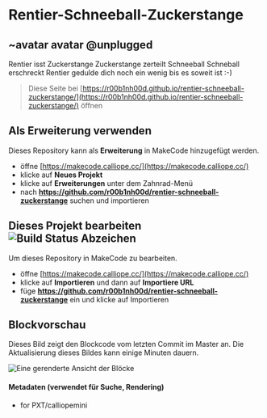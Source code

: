 # Rentier-Schneeball-Zuckerstange
## ~avatar avatar @unplugged
Rentier isst Zuckerstange
Zuckerstange zerteilt Schneeball
Schneball erschreckt Rentier
gedulde dich noch ein wenig bis es soweit ist :-)


> Diese Seite bei [https://r00b1nh00d.github.io/rentier-schneeball-zuckerstange/](https://r00b1nh00d.github.io/rentier-schneeball-zuckerstange/) öffnen

## Als Erweiterung verwenden

Dieses Repository kann als **Erweiterung** in MakeCode hinzugefügt werden.

* öffne [https://makecode.calliope.cc/](https://makecode.calliope.cc/)
* klicke auf **Neues Projekt**
* klicke auf **Erweiterungen** unter dem Zahnrad-Menü
* nach **https://github.com/r00b1nh00d/rentier-schneeball-zuckerstange** suchen und importieren

## Dieses Projekt bearbeiten ![Build Status Abzeichen](https://github.com/r00b1nh00d/rentier-schneeball-zuckerstange/workflows/MakeCode/badge.svg)

Um dieses Repository in MakeCode zu bearbeiten.

* öffne [https://makecode.calliope.cc/](https://makecode.calliope.cc/)
* klicke auf **Importieren** und dann auf **Importiere URL**
* füge **https://github.com/r00b1nh00d/rentier-schneeball-zuckerstange** ein und klicke auf Importieren

## Blockvorschau

Dieses Bild zeigt den Blockcode vom letzten Commit im Master an.
Die Aktualisierung dieses Bildes kann einige Minuten dauern.

![Eine gerenderte Ansicht der Blöcke](https://github.com/r00b1nh00d/rentier-schneeball-zuckerstange/raw/master/.github/makecode/blocks.png)

#### Metadaten (verwendet für Suche, Rendering)

* for PXT/calliopemini
<script src="https://makecode.com/gh-pages-embed.js"></script><script>makeCodeRender("{{ site.makecode.home_url }}", "{{ site.github.owner_name }}/{{ site.github.repository_name }}");</script>
